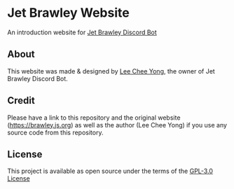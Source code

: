 # Jet Brawley Website
An introduction website for <a href="https://github.com/BotStudios/Jet-Brawley">Jet Brawley Discord Bot</a>

## About
This website was made & designed by <a href="https://github.com/leecheeyong">Lee Chee Yong</a>, the owner of Jet Brawley Discord Bot.

## Credit
Please have a link to this repository and the original website (https://brawley.js.org) as well as the author (Lee Chee Yong) if you use any source code from this repository.

## License
This project is available as open source under the terms of the [GPL-3.0 License](/LICENSE)
